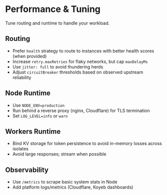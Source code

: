 # Performance & Tuning

Tune routing and runtime to handle your workload.

## Routing

- Prefer `health` strategy to route to instances with better health scores (when provided)
- Increase `retry.maxRetries` for flaky networks, but cap `maxDelayMs`
- Use `jitter: full` to avoid thundering herds
- Adjust `circuitBreaker` thresholds based on observed upstream reliability

## Node Runtime

- Use `NODE_ENV=production`
- Run behind a reverse proxy (nginx, Cloudflare) for TLS termination
- Set `LOG_LEVEL=info` or `warn`

## Workers Runtime

- Bind KV storage for token persistence to avoid in-memory losses across isolates
- Avoid large responses; stream when possible

## Observability

- Use `/metrics` to scrape basic system stats in Node
- Add platform logs/metrics (Cloudflare, Koyeb dashboards)

